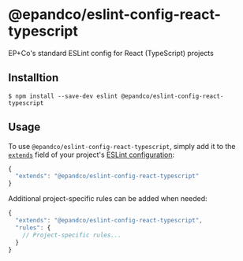 # @epandco/eslint-config-react-typescript

EP+Co's standard ESLint config for React (TypeScript) projects

## Installtion
```shell
$ npm install --save-dev eslint @epandco/eslint-config-react-typescript
```

## Usage
To use `@epandco/eslint-config-react-typescript`, simply add it to the
[`extends`](https://eslint.org/docs/user-guide/configuring#extending-configuration-files) field of your project's
[ESLint configuration](https://eslint.org/docs/user-guide/configuring):

```js
{
  "extends": "@epandco/eslint-config-react-typescript"
}
```

Additional project-specific rules can be added when needed:

```js
{
  "extends": "@epandco/eslint-config-react-typescript",
  "rules": {
    // Project-specific rules...
  }
}
```
